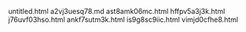 untitled.html
a2vj3uesq78.md
ast8amk06mc.html
hffpv5a3j3k.html
j76uvf03hso.html
ankf7sutm3k.html
is9g8sc9iic.html
vimjd0cfhe8.html